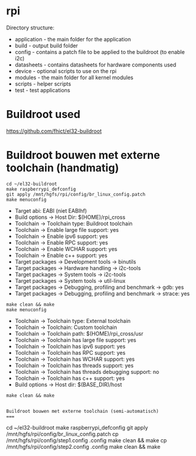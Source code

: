 rpi
=====

Directory structure:

- application - the main folder for the application
- build - output build folder
- config - contains a patch file to be applied to the buildroot (to enable i2c)
- datasheets - contains datasheets for hardware components used
- device - optional scripts to use on the rpi
- modules - the main folder for all kernel modules
- scripts - helper scripts
- test - test applications

Buildroot used
===
https://github.com/fhict/el32-buildroot


Buildroot bouwen met externe toolchain (handmatig)
===
```
cd ~/el32-buildroot
make raspberrypi_defconfig
git apply /mnt/hgfs/rpi/config/br_linux_config.patch
make menuconfig
```
- Target abi: EABI (niet EABIhf)
- Build options -> Host Dir: $(HOME)/rpi_cross
- Toolchain -> Toolchain type: Buildroot toolchain
- Toolchain -> Enable large file support: yes
- Toolchain -> Enable ipv6 support: yes
- Toolchain -> Enable RPC support: yes
- Toolchain -> Enable WCHAR support: yes
- Toolchain -> Enable c++ support: yes
- Target packages -> Development tools -> binutils
- Target packages -> Hardware handling -> i2c-tools
- Target packages -> System tools -> i2c-tools
- Target packages -> System tools -> util-linux
- Target packages -> Debugging, profiling and benchmark -> gdb: yes
- Target packages -> Debugging, profiling and benchmark -> strace: yes
```
make clean && make
make menuconfig
```
- Toolchain -> Toolchain type: External toolchain
- Toolchain -> Toolchain: Custom toolchain
- Toolchain -> Toolchain path: $(HOME)/rpi_cross/usr
- Toolchain -> Toolchain has large file support: yes
- Toolchain -> Toolchain has ipv6 support: yes
- Toolchain -> Toolchain has RPC support: yes
- Toolchain -> Toolchain has WCHAR support: yes
- Toolchain -> Toolchain has threads support: yes
- Toolchain -> Toolchain has threads debugging support: no
- Toolchain -> Toolchain has c++ support: yes
- Build options -> Host dir: $(BASE_DIR)/host
```
make clean && make


Buildroot bouwen met externe toolchain (semi-automatisch)
===
```
cd ~/el32-buildroot
make raspberrypi_defconfig
git apply /mnt/hgfs/rpi/config/br_linux_config.patch
cp /mnt/hgfs/rpi/config/step1.config .config
make clean && make
cp /mnt/hgfs/rpi/config/step2.config .config
make clean && make
```
